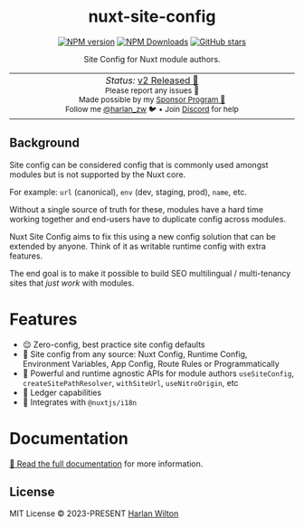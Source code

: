 <h1 align='center'>nuxt-site-config</h1>

<p align="center">
<a href='https://github.com/harlan-zw/nuxt-site-config/actions/workflows/test.yml'>
</a>
<a href="https://www.npmjs.com/package/nuxt-site-config" target="__blank"><img src="https://img.shields.io/npm/v/nuxt-site-config?style=flat&colorA=002438&colorB=28CF8D" alt="NPM version"></a>
<a href="https://www.npmjs.com/package/nuxt-site-config" target="__blank"><img alt="NPM Downloads" src="https://img.shields.io/npm/dm/nuxt-site-config?flat&colorA=002438&colorB=28CF8D"></a>
<a href="https://github.com/harlan-zw/nuxt-site-config" target="__blank"><img alt="GitHub stars" src="https://img.shields.io/github/stars/harlan-zw/nuxt-site-config?flat&colorA=002438&colorB=28CF8D"></a>
</p>

<p align="center">
Site Config for Nuxt module authors.
</p>

<p align="center">
<table>
<tbody>
<td align="center">
<img width="800" height="0" /><br>
<i>Status:</i> <a href="https://github.com/harlan-zw/nuxt-site-config/releases/tag/v2.0.0">v2 Released 🎉</a></b> <br>
<sup> Please report any issues 🐛</sup><br>
<sub>Made possible by my <a href="https://github.com/sponsors/harlan-zw">Sponsor Program 💖</a><br> Follow me <a href="https://twitter.com/harlan_zw">@harlan_zw</a> 🐦 • Join <a href="https://discord.gg/275MBUBvgP">Discord</a> for help</sub><br>
<img width="800" height="0" />
</td>
</tbody>
</table>
</p>

## Background

Site config can be considered config that is commonly used amongst modules but is not supported by the Nuxt core.

For example: `url` (canonical), `env` (dev, staging, prod), `name`, etc.

Without a single source of truth for these, modules have a hard time working together and end-users have to duplicate config across modules.

Nuxt Site Config aims to fix this using a new config solution that can be extended by anyone. Think of it as writable runtime config
with extra features.

The end goal is to make it possible to build SEO multilingual / multi-tenancy sites that
_just work_ with modules.

# Features

- 😌 Zero-config, best practice site config defaults
- 🎨 Site config from any source: Nuxt Config, Runtime Config, Environment Variables, App Config, Route Rules or Programmatically
- 🚀 Powerful and runtime agnostic APIs for module authors `useSiteConfig`, `createSitePathResolver`, `withSiteUrl`, `useNitroOrigin`, etc
- 🤖 Ledger capabilities
- 🤝 Integrates with `@nuxtjs/i18n`

# Documentation

[📖 Read the full documentation](https://nuxtseo.com/site-config) for more information.

## License

MIT License © 2023-PRESENT [Harlan Wilton](https://github.com/harlan-zw)
